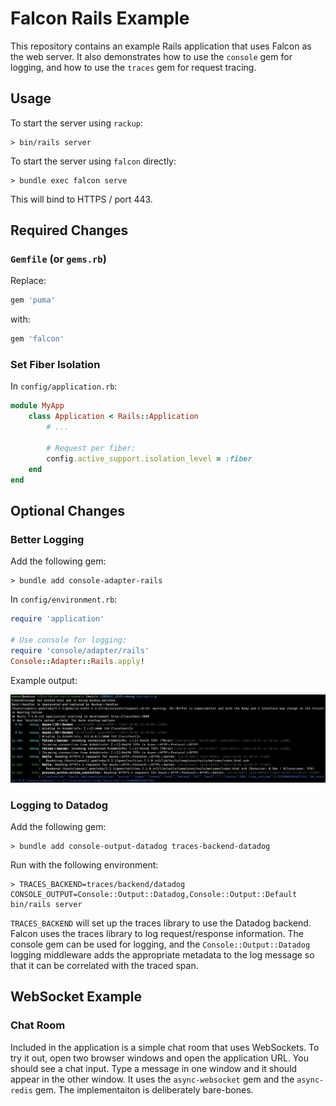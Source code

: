 # Falcon Rails Example

This repository contains an example Rails application that uses Falcon as the web server. It also demonstrates how to use the `console` gem for logging, and how to use the `traces` gem for request tracing.

## Usage

To start the server using `rackup`:

```
> bin/rails server
```

To start the server using `falcon` directly:

```
> bundle exec falcon serve
```

This will bind to HTTPS / port 443.

## Required Changes

### `Gemfile` (or `gems.rb`)

Replace:

```ruby
gem 'puma'
```

with:

```ruby
gem 'falcon'
```

### Set Fiber Isolation

In `config/application.rb`:

```ruby
module MyApp
	class Application < Rails::Application
		# ...

		# Request per fiber:
		config.active_support.isolation_level = :fiber
	end
end
```

## Optional Changes

### Better Logging

Add the following gem:

```
> bundle add console-adapter-rails
```

In `config/environment.rb`:

```ruby
require 'application'

# Use console for logging:
require 'console/adapter/rails'
Console::Adapter::Rails.apply!
```

Example output:

![Console::Adapter::Rails](console-adapter-rails.png)

### Logging to Datadog

Add the following gem:

```
> bundle add console-output-datadog traces-backend-datadog
```

Run with the following environment:

```
> TRACES_BACKEND=traces/backend/datadog CONSOLE_OUTPUT=Console::Output::Datadog,Console::Output::Default bin/rails server
```

`TRACES_BACKEND` will set up the traces library to use the Datadog backend. Falcon uses the traces library to log request/response information. The console gem can be used for logging, and the `Console::Output::Datadog` logging middleware adds the appropriate metadata to the log message so that it can be correlated with the traced span.

## WebSocket Example

### Chat Room

Included in the application is a simple chat room that uses WebSockets. To try it out, open two browser windows and open the application URL. You should see a chat input. Type a message in one window and it should appear in the other window. It uses the `async-websocket` gem and the `async-redis` gem. The implementaiton is deliberately bare-bones.
